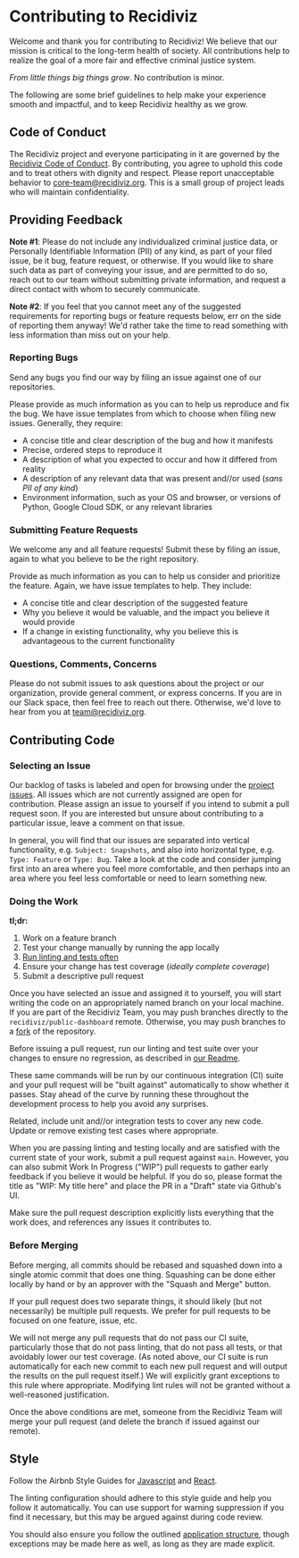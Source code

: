 # Contributing to Recidiviz

Welcome and thank you for contributing to Recidiviz! We believe that our mission
is critical to the long-term health of society. All contributions help to
realize the goal of a more fair and effective criminal justice system.

_From little things big things grow_. No contribution is minor.

The following are some brief guidelines to help make your experience smooth and
impactful, and to keep Recidiviz healthy as we grow.

## Code of Conduct

The Recidiviz project and everyone participating in it are governed by the
[Recidiviz Code of Conduct](CODE_OF_CONDUCT.md). By contributing, you agree to
uphold this code and to treat others with dignity and respect. Please report
unacceptable behavior to [core-team@recidiviz.org](mailto:core-team@recidiviz.org).
This is a small group of project leads who will maintain confidentiality.

## Providing Feedback

**Note #1**: Please do not include any individualized criminal justice data, or
Personally Identifiable Information (PII) of any kind, as part of your filed
issue, be it bug, feature request, or otherwise. If you would like to share
such data as part of conveying your issue, and are permitted to do so, reach out
to our team without submitting private information, and request a direct contact
with whom to securely communicate.

**Note #2**: If you feel that you cannot meet any of the suggested requirements
for reporting bugs or feature requests below, err on the side of reporting them
anyway! We'd rather take the time to read something with less information than
miss out on your help.

### Reporting Bugs

Send any bugs you find our way by filing an issue against one of our
repositories.

Please provide as much information as you can to help us reproduce and fix the
bug. We have issue templates from which to choose when filing new issues.
Generally, they require:

- A concise title and clear description of the bug and how it manifests
- Precise, ordered steps to reproduce it
- A description of what you expected to occur and how it differed from reality
- A description of any relevant data that was present and//or used (_sans PII of
  any kind_)
- Environment information, such as your OS and browser, or versions of
  Python, Google Cloud SDK, or any relevant libraries

### Submitting Feature Requests

We welcome any and all feature requests! Submit these by filing an issue, again
to what you believe to be the right repository.

Provide as much information as you can to help us consider and prioritize the
feature. Again, we have issue templates to help. They include:

- A concise title and clear description of the suggested feature
- Why you believe it would be valuable, and the impact you believe it would
  provide
- If a change in existing functionality, why you believe this is advantageous to
  the current functionality

### Questions, Comments, Concerns

Please do not submit issues to ask questions about the project or our
organization, provide general comment, or express concerns. If you are in our
Slack space, then feel free to reach out there. Otherwise, we'd love to hear
from you at [team@recidiviz.org](mailto:team@recidiviz.org).

## Contributing Code

### Selecting an Issue

Our backlog of tasks is labeled and open for browsing under the [project issues](https://github.com/Recidiviz/public-dashboard/issues).
All issues which are not currently assigned are open for contribution. Please
assign an issue to yourself if you intend to submit a pull request soon. If you
are interested but unsure about contributing to a particular issue, leave a
comment on that issue.

In general, you will find that our issues are separated into vertical
functionality, e.g. `Subject: Snapshots`, and also into horizontal type,
e.g. `Type: Feature` or `Type: Bug`. Take a look at the code and consider
jumping first into an area where you feel more comfortable, and then perhaps
into an area where you feel less comfortable or need to learn something new.

### Doing the Work

**tl;dr:**

1. Work on a feature branch
1. Test your change manually by running the app locally
1. [Run linting and tests often](README.md)
1. Ensure your change has test coverage (_ideally complete coverage_)
1. Submit a descriptive pull request

Once you have selected an issue and assigned it to yourself, you will start
writing the code on an appropriately named branch on your local machine. If you
are part of the Recidiviz Team, you may push branches directly to the
`recidiviz/public-dashboard` remote. Otherwise, you may push branches to a [fork](https://help.github.com/articles/fork-a-repo/)
of the repository.

Before issuing a pull request, run our linting and test suite over your changes
to ensure no regression, as described in [our Readme](README.md).

These same commands will be run by our continuous integration (CI) suite and
your pull request will be "built against" automatically to show whether it
passes. Stay ahead of the curve by running these throughout the development
process to help you avoid any surprises.

Related, include unit and//or integration tests to cover any new code. Update or
remove existing test cases where appropriate.

When you are passing linting and testing locally and are satisfied with the
current state of your work, submit a pull request against `main`. However,
you can also submit Work In Progress ("WIP") pull requests to gather early
feedback if you believe it would be helpful. If you do so, please format the
title as "WIP: My title here" and place the PR in a "Draft" state via Github's UI.

Make sure the pull request description explicitly lists everything that the work
does, and references any issues it contributes to.

### Before Merging

Before merging, all commits should be rebased and squashed down into a single
atomic commit that does one thing. Squashing can be done either locally by hand
or by an approver with the "Squash and Merge" button.

If your pull request does two separate things, it should likely (but not
necessarily) be multiple pull requests. We prefer for pull requests to be
focused on one feature, issue, etc.

We will not merge any pull requests that do not pass our CI suite, particularly
those that do not pass linting, that do not pass all tests, or that avoidably
lower our test coverage. (As noted above, our CI suite is run automatically for
each new commit to each new pull request and will output the results on the pull
request itself.) We will explicitly grant exceptions to this rule where
appropriate. Modifying lint rules will not be granted without a well-reasoned
justification.

Once the above conditions are met, someone from the Recidiviz Team will merge
your pull request (and delete the branch if issued against our remote).

## Style

Follow the Airbnb Style Guides for [Javascript](https://github.com/airbnb/javascript)
and [React](https://github.com/airbnb/javascript/tree/master/react).

The linting configuration should adhere to this style guide and help you follow
it automatically. You can use support for warning suppression if you find it
necessary, but this may be argued against during code review.

You should also ensure you follow the outlined [application structure](README.md),
though exceptions may be made here as well, as long as they are made explicit.
